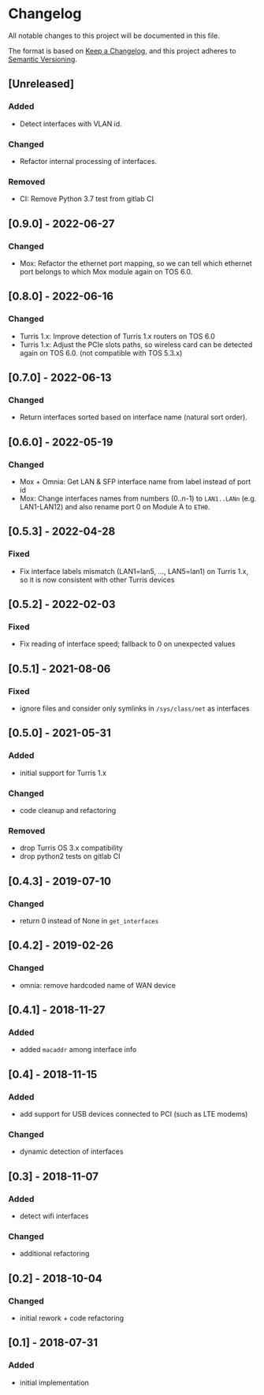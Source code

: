 # Changelog
All notable changes to this project will be documented in this file.

The format is based on [Keep a Changelog](https://keepachangelog.com/en/1.0.0/),
and this project adheres to [Semantic Versioning](https://semver.org/spec/v2.0.0.html).

## [Unreleased]
### Added
* Detect interfaces with VLAN id.

### Changed
* Refactor internal processing of interfaces.

### Removed
* CI: Remove Python 3.7 test from gitlab CI

## [0.9.0] - 2022-06-27
### Changed
* Mox: Refactor the ethernet port mapping, so we can tell which ethernet port
    belongs to which Mox module again on TOS 6.0.

## [0.8.0] - 2022-06-16
### Changed
* Turris 1.x: Improve detection of Turris 1.x routers on TOS 6.0
* Turris 1.x: Adjust the PCIe slots paths, so wireless card can be detected again on TOS 6.0.
    (not compatible with TOS 5.3.x)

## [0.7.0] - 2022-06-13
### Changed
* Return interfaces sorted based on interface name (natural sort order).

## [0.6.0] - 2022-05-19
### Changed
* Mox + Omnia: Get LAN & SFP interface name from label instead of port id
* Mox: Change interfaces names from numbers (0..n-1) to `LAN1..LANn`
    (e.g. LAN1-LAN12) and also rename port 0 on Module A to `ETH0`.

## [0.5.3] - 2022-04-28
### Fixed
* Fix interface labels mismatch (LAN1=lan5, ..., LAN5=lan1) on Turris 1.x,
    so it is now consistent with other Turris devices

## [0.5.2] - 2022-02-03
### Fixed
* Fix reading of interface speed; fallback to 0 on unexpected values

## [0.5.1] - 2021-08-06
### Fixed
* ignore files and consider only symlinks in `/sys/class/net` as interfaces

## [0.5.0] - 2021-05-31
### Added
* initial support for Turris 1.x

### Changed
* code cleanup and refactoring

### Removed
* drop Turris OS 3.x compatibility
* drop python2 tests on gitlab CI

## [0.4.3] - 2019-07-10
### Changed
* return 0 instead of None in `get_interfaces`

## [0.4.2] - 2019-02-26
### Changed
* omnia: remove hardcoded name of WAN device

## [0.4.1] - 2018-11-27
### Added
* added `macaddr` among interface info

## [0.4] - 2018-11-15
### Added
* add support for USB devices connected to PCI (such as LTE modems)

### Changed
* dynamic detection of interfaces

## [0.3] - 2018-11-07
### Added
* detect wifi interfaces

### Changed
* additional refactoring

## [0.2] - 2018-10-04
### Changed
* initial rework + code refactoring

## [0.1] - 2018-07-31
### Added
* initial implementation
